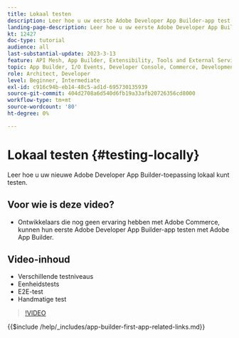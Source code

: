 ```yaml
---
title: Lokaal testen
description: Leer hoe u uw eerste Adobe Developer App Builder-app test.
landing-page-description: Leer hoe u uw eerste Adobe Developer App Builder-app test.
kt: 12427
doc-type: tutorial
audience: all
last-substantial-update: 2023-3-13
feature: API Mesh, App Builder, Extensibility, Tools and External Services, Backend Development
topic: App Builder, I/O Events, Developer Console, Commerce, Development, Integrations
role: Architect, Developer
level: Beginner, Intermediate
exl-id: c916c94b-eb14-48c5-ad1d-695730135939
source-git-commit: 404d2708a6d540d6fb19a33afb20726356cd8000
workflow-type: tm+mt
source-wordcount: '80'
ht-degree: 0%

---
```


# Lokaal testen {#testing-locally}

Leer hoe u uw nieuwe Adobe Developer App Builder-toepassing lokaal kunt testen.

## Voor wie is deze video?

* Ontwikkelaars die nog geen ervaring hebben met Adobe Commerce, kunnen hun eerste Adobe Developer App Builder-app testen met Adobe App Builder.

## Video-inhoud

* Verschillende testniveaus
* Eenheidstests
* E2E-test
* Handmatige test

>[!VIDEO](https://video.tv.adobe.com/v/3416594?quality=12&learn=on)

{{$include /help/_includes/app-builder-first-app-related-links.md}}
